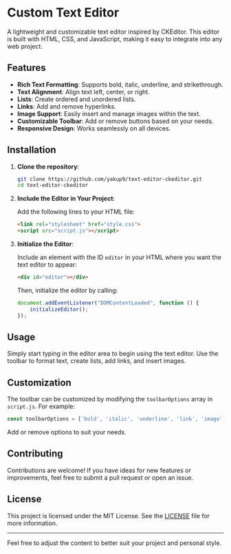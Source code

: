 # Custom Text Editor

A lightweight and customizable text editor inspired by CKEditor. This editor is built with HTML, CSS, and JavaScript, making it easy to integrate into any web project.

## Features

- **Rich Text Formatting**: Supports bold, italic, underline, and strikethrough.
- **Text Alignment**: Align text left, center, or right.
- **Lists**: Create ordered and unordered lists.
- **Links**: Add and remove hyperlinks.
- **Image Support**: Easily insert and manage images within the text.
- **Customizable Toolbar**: Add or remove buttons based on your needs.
- **Responsive Design**: Works seamlessly on all devices.

## Installation

1. **Clone the repository**:

   ```bash
   git clone https://github.com/yakup9/text-editor-ckeditor.git
   cd text-editor-ckeditor
   ```

2. **Include the Editor in Your Project**:

   Add the following lines to your HTML file:

   ```html
   <link rel="stylesheet" href="style.css">
   <script src="script.js"></script>
   ```

3. **Initialize the Editor**:

   Include an element with the ID `editor` in your HTML where you want the text editor to appear:

   ```html
   <div id="editor"></div>
   ```

   Then, initialize the editor by calling:

   ```javascript
   document.addEventListener("DOMContentLoaded", function () {
       initializeEditor();
   });
   ```

## Usage

Simply start typing in the editor area to begin using the text editor. Use the toolbar to format text, create lists, add links, and insert images.

## Customization

The toolbar can be customized by modifying the `toolbarOptions` array in `script.js`. For example:

```javascript
const toolbarOptions = ['bold', 'italic', 'underline', 'link', 'image'];
```

Add or remove options to suit your needs.

## Contributing

Contributions are welcome! If you have ideas for new features or improvements, feel free to submit a pull request or open an issue.

## License

This project is licensed under the MIT License. See the [LICENSE](LICENSE) file for more information.

---

Feel free to adjust the content to better suit your project and personal style.
